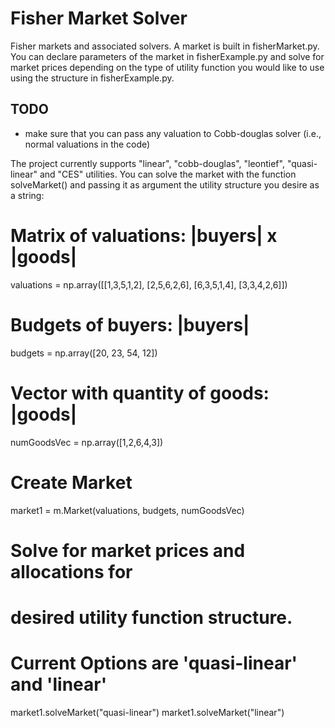 # Fisher Market Solver 
Fisher markets and associated solvers. A market is built in fisherMarket.py. You can declare parameters of the market in fisherExample.py and solve for market prices depending on the type of utility function you would like to use using the structure in fisherExample.py.

## TODO
- make sure that you can pass any valuation to Cobb-douglas solver (i.e., normal valuations in the code)



The project currently supports "linear", "cobb-douglas", "leontief", "quasi-linear" and "CES" utilities. You can solve the market with the function solveMarket() and passing it as argument the utility structure you desire as a string:

# Matrix of valuations: |buyers| x |goods|
valuations = np.array([[1,3,5,1,2], [2,5,6,2,6],
    [6,3,5,1,4], [3,3,4,2,6]])

# Budgets of buyers: |buyers|
budgets = np.array([20, 23, 54, 12])

# Vector with quantity of goods: |goods|
numGoodsVec = np.array([1,2,6,4,3])

# Create Market
market1 = m.Market(valuations, budgets, numGoodsVec)

# Solve for market prices and allocations for
# desired utility function structure.

# Current Options are 'quasi-linear' and 'linear'
market1.solveMarket("quasi-linear")
market1.solveMarket("linear")

